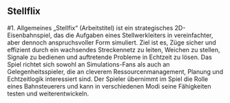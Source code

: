 ## Stellflix

#1. Allgemeines
„Stellfix“ (Arbeitstitel) ist ein strategisches 2D-Eisenbahnspiel, das die Aufgaben eines Stellwerkleiters in vereinfachter, aber dennoch anspruchsvoller Form simuliert. Ziel ist es, Züge sicher und effizient durch ein wachsendes Streckennetz zu leiten, Weichen zu stellen, Signale zu bedienen und auftretende Probleme in Echtzeit zu lösen.
Das Spiel richtet sich sowohl an Simulations-Fans als auch an Gelegenheitsspieler, die an cleverem Ressourcenmanagement, Planung und Echtzeitlogik interessiert sind.
Der Spieler übernimmt im Spiel die Rolle eines Bahnsteuerers und kann in verschiedenen Modi seine Fähigkeiten testen und weiterentwickeln.

